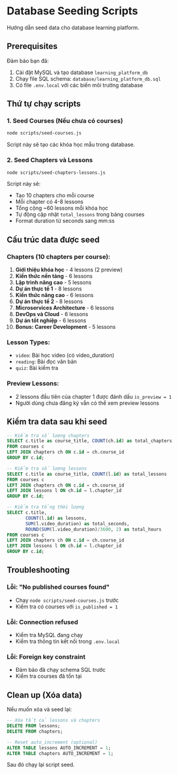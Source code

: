 # Database Seeding Scripts

Hướng dẫn seed data cho database learning platform.

## Prerequisites

Đảm bảo bạn đã:
1. Cài đặt MySQL và tạo database `learning_platform_db`
2. Chạy file SQL schema: `database/learning_platform_db.sql`
3. Có file `.env.local` với các biến môi trường database

## Thứ tự chạy scripts

### 1. Seed Courses (Nếu chưa có courses)
```bash
node scripts/seed-courses.js
```

Script này sẽ tạo các khóa học mẫu trong database.

### 2. Seed Chapters và Lessons
```bash
node scripts/seed-chapters-lessons.js
```

Script này sẽ:
- Tạo 10 chapters cho mỗi course
- Mỗi chapter có 4-8 lessons
- Tổng cộng ~60 lessons mỗi khóa học
- Tự động cập nhật `total_lessons` trong bảng courses
- Format duration từ seconds sang mm:ss

## Cấu trúc data được seed

### Chapters (10 chapters per course):
1. **Giới thiệu khóa học** - 4 lessons (2 preview)
2. **Kiến thức nền tảng** - 6 lessons
3. **Lập trình nâng cao** - 5 lessons  
4. **Dự án thực tế 1** - 8 lessons
5. **Kiến thức nâng cao** - 6 lessons
6. **Dự án thực tế 2** - 8 lessons
7. **Microservices Architecture** - 6 lessons
8. **DevOps và Cloud** - 6 lessons
9. **Dự án tốt nghiệp** - 6 lessons
10. **Bonus: Career Development** - 5 lessons

### Lesson Types:
- `video`: Bài học video (có video_duration)
- `reading`: Bài đọc văn bản
- `quiz`: Bài kiểm tra

### Preview Lessons:
- 2 lessons đầu tiên của chapter 1 được đánh dấu `is_preview = 1`
- Người dùng chưa đăng ký vẫn có thể xem preview lessons

## Kiểm tra data sau khi seed

```sql
-- Kiểm tra số lượng chapters
SELECT c.title as course_title, COUNT(ch.id) as total_chapters
FROM courses c
LEFT JOIN chapters ch ON c.id = ch.course_id
GROUP BY c.id;

-- Kiểm tra số lượng lessons
SELECT c.title as course_title, COUNT(l.id) as total_lessons
FROM courses c
LEFT JOIN chapters ch ON c.id = ch.course_id
LEFT JOIN lessons l ON ch.id = l.chapter_id
GROUP BY c.id;

-- Kiểm tra tổng thời lượng
SELECT c.title, 
       COUNT(l.id) as lessons,
       SUM(l.video_duration) as total_seconds,
       ROUND(SUM(l.video_duration)/3600, 2) as total_hours
FROM courses c
LEFT JOIN chapters ch ON c.id = ch.course_id
LEFT JOIN lessons l ON ch.id = l.chapter_id
GROUP BY c.id;
```

## Troubleshooting

### Lỗi: "No published courses found"
- Chạy `node scripts/seed-courses.js` trước
- Kiểm tra có courses với `is_published = 1`

### Lỗi: Connection refused
- Kiểm tra MySQL đang chạy
- Kiểm tra thông tin kết nối trong `.env.local`

### Lỗi: Foreign key constraint
- Đảm bảo đã chạy schema SQL trước
- Kiểm tra courses đã tồn tại

## Clean up (Xóa data)

Nếu muốn xóa và seed lại:

```sql
-- Xóa tất cả lessons và chapters
DELETE FROM lessons;
DELETE FROM chapters;

-- Reset auto_increment (optional)
ALTER TABLE lessons AUTO_INCREMENT = 1;
ALTER TABLE chapters AUTO_INCREMENT = 1;
```

Sau đó chạy lại script seed.

